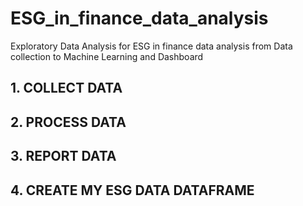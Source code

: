 # ESG_in_finance_data_analysis
Exploratory Data Analysis for ESG in finance data analysis from Data collection to Machine Learning and Dashboard


## 1. COLLECT DATA

## 2. PROCESS DATA

## 3. REPORT DATA

## 4. CREATE MY ESG DATA DATAFRAME
